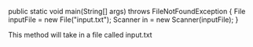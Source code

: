 public static void main(String[] args) throws FileNotFoundException
{
    File inputFile = new File("input.txt");
    Scanner in = new Scanner(inputFile);
}

This method will take in a file called input.txt